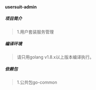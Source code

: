 #### usersuit-admin

##### 项目简介
> 1.用户套装服务管理

##### 编译环境
> 请只用golang v1.8.x以上版本编译执行。

##### 依赖包
> 1.公共包go-common
